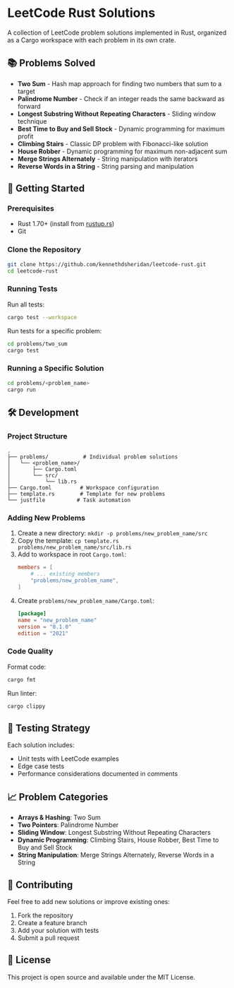 # LeetCode Rust Solutions

A collection of LeetCode problem solutions implemented in Rust, organized as a Cargo workspace with each problem in its own crate.

## 📚 Problems Solved

- **Two Sum** - Hash map approach for finding two numbers that sum to a target
- **Palindrome Number** - Check if an integer reads the same backward as forward
- **Longest Substring Without Repeating Characters** - Sliding window technique
- **Best Time to Buy and Sell Stock** - Dynamic programming for maximum profit
- **Climbing Stairs** - Classic DP problem with Fibonacci-like solution
- **House Robber** - Dynamic programming for maximum non-adjacent sum
- **Merge Strings Alternately** - String manipulation with iterators
- **Reverse Words in a String** - String parsing and manipulation

## 🚀 Getting Started

### Prerequisites
- Rust 1.70+ (install from [rustup.rs](https://rustup.rs/))
- Git

### Clone the Repository
```bash
git clone https://github.com/kennethdsheridan/leetcode-rust.git
cd leetcode-rust
```

### Running Tests
Run all tests:
```bash
cargo test --workspace
```

Run tests for a specific problem:
```bash
cd problems/two_sum
cargo test
```

### Running a Specific Solution
```bash
cd problems/<problem_name>
cargo run
```

## 🛠️ Development

### Project Structure
```
.
├── problems/           # Individual problem solutions
│   └── <problem_name>/
│       ├── Cargo.toml
│       └── src/
│           └── lib.rs
├── Cargo.toml         # Workspace configuration
├── template.rs        # Template for new problems
└── justfile          # Task automation
```

### Adding New Problems
1. Create a new directory: `mkdir -p problems/new_problem_name/src`
2. Copy the template: `cp template.rs problems/new_problem_name/src/lib.rs`
3. Add to workspace in root `Cargo.toml`:
   ```toml
   members = [
       # ... existing members
       "problems/new_problem_name",
   ]
   ```
4. Create `problems/new_problem_name/Cargo.toml`:
   ```toml
   [package]
   name = "new_problem_name"
   version = "0.1.0"
   edition = "2021"
   ```

### Code Quality
Format code:
```bash
cargo fmt
```

Run linter:
```bash
cargo clippy
```

## 🧪 Testing Strategy

Each solution includes:
- Unit tests with LeetCode examples
- Edge case tests
- Performance considerations documented in comments

## 📈 Problem Categories

- **Arrays & Hashing**: Two Sum
- **Two Pointers**: Palindrome Number
- **Sliding Window**: Longest Substring Without Repeating Characters
- **Dynamic Programming**: Climbing Stairs, House Robber, Best Time to Buy and Sell Stock
- **String Manipulation**: Merge Strings Alternately, Reverse Words in a String

## 🤝 Contributing

Feel free to add new solutions or improve existing ones:
1. Fork the repository
2. Create a feature branch
3. Add your solution with tests
4. Submit a pull request

## 📝 License

This project is open source and available under the MIT License.